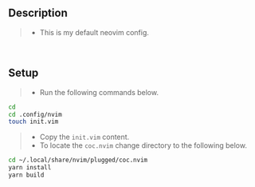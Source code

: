 ## Description
> - This is my default neovim config.

<br />

## Setup
> - Run the following commands below.
```bash
cd
cd .config/nvim
touch init.vim
```
> - Copy the `init.vim` content.
> - To locate the `coc.nvim` change directory to the following below.
```bash
cd ~/.local/share/nvim/plugged/coc.nvim
yarn install
yarn build
```
